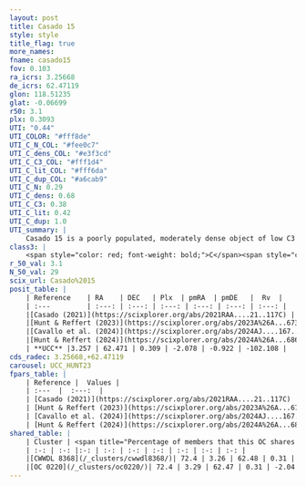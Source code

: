 ```yaml
---
layout: post
title: Casado 15
style: style
title_flag: true
more_names: 
fname: casado15
fov: 0.103
ra_icrs: 3.25668
de_icrs: 62.47119
glon: 118.51235
glat: -0.06699
r50: 3.1
plx: 0.3093
UTI: "0.44"
UTI_COLOR: "#fff8de"
UTI_C_N_COL: "#fee0c7"
UTI_C_dens_COL: "#e3f3cd"
UTI_C_C3_COL: "#fff1d4"
UTI_C_lit_COL: "#fff6da"
UTI_C_dup_COL: "#a6cab9"
UTI_C_N: 0.29
UTI_C_dens: 0.68
UTI_C_C3: 0.38
UTI_C_lit: 0.42
UTI_C_dup: 1.0
UTI_summary: |
    Casado 15 is a poorly populated, moderately dense object of low C3 quality. It is poorly studied in the literature. This object shares a significant percentage of members with 2 later reported entries.
class3: |
    <span style="color: red; font-weight: bold;">C</span><span style="color: #FFC300; font-weight: bold;">B</span>
r_50_val: 3.1
N_50_val: 29
scix_url: Casado%2015
posit_table: |
    | Reference    | RA    | DEC   | Plx  | pmRA  | pmDE   |  Rv  |
    | :---         | :---: | :---: | :---: | :---: | :---: | :---: |
    |[Casado (2021)](https://scixplorer.org/abs/2021RAA....21..117C) | 3.26 | 62.462 | 0.34 | -2.1 | -0.8 | -- |
    |[Hunt & Reffert (2023)](https://scixplorer.org/abs/2023A%26A...673A.114H) | 3.258 | 62.471 | 0.314 | -2.045 | -0.952 | -- |
    |[Cavallo et al. (2024)](https://scixplorer.org/abs/2024AJ....167...12C) | 3.286 | 62.485 | 0.312 | -- | -- | -- |
    |[Hunt & Reffert (2024)](https://scixplorer.org/abs/2024A%26A...686A..42H) | 3.258 | 62.471 | 0.314 | -2.045 | -0.952 | -- |
    | **UCC** |3.257 | 62.471 | 0.309 | -2.078 | -0.922 | -102.108 | 
cds_radec: 3.25668,+62.47119
carousel: UCC_HUNT23
fpars_table: |
    | Reference |  Values |
    | :---  |  :---:  |
    | [Casado (2021)](https://scixplorer.org/abs/2021RAA....21..117C) | `d_kpc=2.8` |
    | [Hunt & Reffert (2023)](https://scixplorer.org/abs/2023A%26A...673A.114H) | `AV50=1.988, diffAV50=0.571, MOD50=12.381, logAge50=7.928` |
    | [Cavallo et al. (2024)](https://scixplorer.org/abs/2024AJ....167...12C) | `AV50=2.03, dMod50=12.66, logAge50=8.06, [Fe/H]50=0.24` |
    | [Hunt & Reffert (2024)](https://scixplorer.org/abs/2024A%26A...686A..42H) | `MassJ=370.600` |
shared_table: |
    | Cluster | <span title="Percentage of members that this OC shares with the ones listed">%</span>   | RA   | DEC   | Plx   | pmRA  | pmDE  | Rv | UTI |
    | :-: | :-: |:-: | :-: | :-: | :-: | :-: | :-: | :-: |
    |[CWWDL 8368](/_clusters/cwwdl8368/)| 72.4 | 3.26 | 62.48 | 0.31 | -2.09 | -0.95 | -- |0.03 |
    |[OC 0220](/_clusters/oc0220/)| 72.4 | 3.29 | 62.47 | 0.31 | -2.04 | -0.93 | -- |0.02 |
---
```

